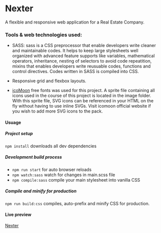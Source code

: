 # Nexter

A flexible and responsive web application for a Real Estate Company.

### Tools & web technologies used:

- SASS: sass is a CSS preprocessor that enable developers write cleaner and maintainable codes. It helps to keep large stylesheets well organized with advanced feature supports like variables, mathematical operators, inheritance, nesting of selectors to avoid code repeatition, mixins that enables developers write reusuable codes, functions and control directives. Codes written in SASS is compiled into CSS.

- Responsive grid and flexbox layouts.

- [icoMoon](https://icomoon.io/) free fonts was used for this project. A sprite file containing all icons used in the course of this project is located in the image folder. With this sprite file, SVG icons can be referenced in your HTML on the fly without having to use inline SVGs. Visit icomoon official website if you wish to add more SVG icons to the pack.

#### Usuage

##### Project setup

`npm install` downloads all dev dependencies

##### Development build process

- `npm run start` for auto browser reloads
- `npm watch:sass` watch for changes in main.scss file
- `npm compile:sass` compile your main stylesheet into vanilla CSS

##### Compile and minify for production

`npm run build:css` compiles, auto-prefix and minify CSS for production.

#### Live preview

[Nexter](https://nexiter.netlify.app/)
